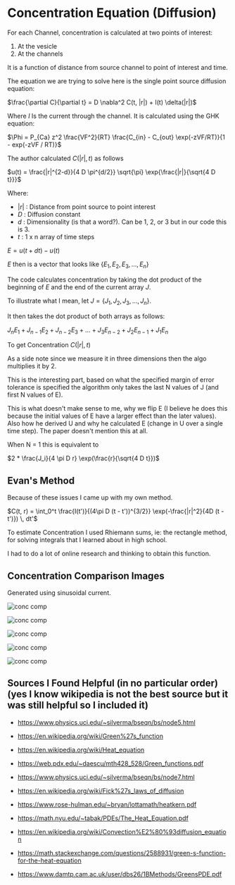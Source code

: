 # Concentration Equation (Diffusion)

For each Channel, concentration is calculated at two points of interest:

1. At the vesicle
2. At the channels

It is a function of distance from source channel to point of interest and time.

The equation we are trying to solve here is the single point source diffusion equation:

$\frac{\partial C}{\partial t} = D \nabla^2 C(t, |r|) + I(t) \delta(|r|)$

Where $I$ Is the current through the channel. It is calculated using the GHK equation:

$\Phi = P_{Ca} z^2 \frac{VF^2}{RT} \frac{C_{in} - C_{out} \exp(-zVF/RT)}{1 - exp(-zVF / RT)}$

The author calculated $C(|r|, t)$ as follows

$u(t) = \frac{|r|^{2-d}}{4 D \pi^{d/2}}  \sqrt{\pi} \exp{\frac{|r|}{\sqrt{4 D t}}}$

Where:

* $|r|$ : Distance from point source to point interest
* $D$ : Diffusion constant
* $d$ : Dimensionality (is that a word?). Can be 1, 2, or 3 but in our code this is 3.
* $t$ : 1 x n array of time steps

$E = u(t + dt) - u(t)$

$E$ then is a vector that looks like $\{E_1, E_2, E_3, \ldots, E_n\}$

The code calculates concentration by taking the dot product of the beginning of $E$ and the end of the current array $J$.

To illustrate what I mean, let $J = \{ J_1, J_2, J_3, \ldots, J_n \}$.

It then takes the dot product of both arrays as follows:

$J_{n} E_1 + J_{n - 1} E_2 + J_{n - 2} E_3 + \ldots + J_{3} E_{n-2} + J_2 E_{n-1} + J_1 E_{n}$

To get Concentration $C(|r|, t)$

As a side note since we measure it in three dimensions then the algo multiplies it by 2.

This is the interesting part, based on what the specified margin of error tolerance is specified the algorithm only takes the last N values of J (and first N values of E).

This is what doesn't make sense to me, why we flip E (I believe he does this because the initial values of E have a larger effect than the later values). Also how he derived U and why he calculated E (change in U over a single time step). The paper doesn't mention this at all. 

When N = 1 this is equivalent to

$2 * \frac{J_i}{4 \pi D r} \exp(\frac{r}{\sqrt{4 D t}})$

## Evan's Method
Because of these issues I came up with my own method.

$C(t, r) = \int_0^t \frac{I(t')}{(4\pi D (t - t'))^{3/2}} \exp(-\frac{|r|^2}{4D (t - t')}) \, dt'$

To estimate Concentration I used Rhiemann sums, ie: the rectangle method, for solving integrals that I learned about in high school.

I had to do a lot of online research and thinking to obtain this function. 

## Concentration Comparison Images

Generated using sinusoidal current.

![conc comp](https://github.com/evanwporter/ribbon-synapse/assets/115374841/e196df94-e784-4543-9c71-15a472e93b08)

![conc comp](https://github.com/evanwporter/ribbon-synapse/assets/115374841/983ce530-4a77-475a-95a8-1897176f74db)

![conc comp](https://github.com/evanwporter/ribbon-synapse/assets/115374841/fe1c5f38-91f1-44bb-831f-1b9ca4a03bf9)

![conc comp](https://github.com/evanwporter/ribbon-synapse/assets/115374841/93f772df-0aac-4e6e-a4ea-2e650a5b350c)

![conc comp](https://github.com/evanwporter/ribbon-synapse/assets/115374841/a05ba945-d650-488f-867b-e6a11e87fe78)


## Sources I Found Helpful (in no particular order) (yes I know wikipedia is not the best source but it was still helpful so I included it)

* https://www.physics.uci.edu/~silverma/bseqn/bs/node5.html

* https://en.wikipedia.org/wiki/Green%27s_function

* https://en.wikipedia.org/wiki/Heat_equation

* https://web.pdx.edu/~daescu/mth428_528/Green_functions.pdf

* https://www.physics.uci.edu/~silverma/bseqn/bs/node7.html

* https://en.wikipedia.org/wiki/Fick%27s_laws_of_diffusion

* https://www.rose-hulman.edu/~bryan/lottamath/heatkern.pdf

* https://math.nyu.edu/~tabak/PDEs/The_Heat_Equation.pdf

* https://en.wikipedia.org/wiki/Convection%E2%80%93diffusion_equation

* https://math.stackexchange.com/questions/2588931/green-s-function-for-the-heat-equation

* https://www.damtp.cam.ac.uk/user/dbs26/1BMethods/GreensPDE.pdf

